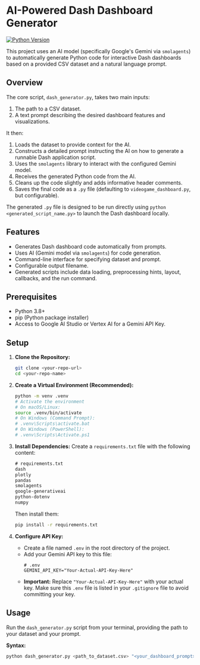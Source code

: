 # AI-Powered Dash Dashboard Generator

[![Python Version](https://img.shields.io/badge/python-3.8+-blue.svg)](https://www.python.org/downloads/)

This project uses an AI model (specifically Google's Gemini via `smolagents`) to automatically generate Python code for interactive Dash dashboards based on a provided CSV dataset and a natural language prompt.

## Overview

The core script, `dash_generator.py`, takes two main inputs:
1.  The path to a CSV dataset.
2.  A text prompt describing the desired dashboard features and visualizations.

It then:
1.  Loads the dataset to provide context for the AI.
2.  Constructs a detailed prompt instructing the AI on how to generate a runnable Dash application script.
3.  Uses the `smolagents` library to interact with the configured Gemini model.
4.  Receives the generated Python code from the AI.
5.  Cleans up the code slightly and adds informative header comments.
6.  Saves the final code as a `.py` file (defaulting to `videogame_dashboard.py`, but configurable).

The generated `.py` file is designed to be run directly using `python <generated_script_name.py>` to launch the Dash dashboard locally.

## Features

*   Generates Dash dashboard code automatically from prompts.
*   Uses AI (Gemini model via `smolagents`) for code generation.
*   Command-line interface for specifying dataset and prompt.
*   Configurable output filename.
*   Generated scripts include data loading, preprocessing hints, layout, callbacks, and the run command.

## Prerequisites

*   Python 3.8+
*   pip (Python package installer)
*   Access to Google AI Studio or Vertex AI for a Gemini API Key.

## Setup

1.  **Clone the Repository:**
    ```bash
    git clone <your-repo-url>
    cd <your-repo-name>
    ```

2.  **Create a Virtual Environment (Recommended):**
    ```bash
    python -m venv .venv
    # Activate the environment
    # On macOS/Linux:
    source .venv/bin/activate
    # On Windows (Command Prompt):
    # .venv\Scripts\activate.bat
    # On Windows (PowerShell):
    # .venv\Scripts\Activate.ps1
    ```

3.  **Install Dependencies:**
    Create a `requirements.txt` file with the following content:
    ```txt
    # requirements.txt
    dash
    plotly
    pandas
    smolagents
    google-generativeai
    python-dotenv
    numpy
    ```
    Then install them:
    ```bash
    pip install -r requirements.txt
    ```

4.  **Configure API Key:**
    *   Create a file named `.env` in the root directory of the project.
    *   Add your Gemini API key to this file:
        ```env
        # .env
        GEMINI_API_KEY="Your-Actual-API-Key-Here"
        ```
    *   **Important:** Replace `"Your-Actual-API-Key-Here"` with your actual key. Make sure this `.env` file is listed in your `.gitignore` file to avoid committing your key.

## Usage

Run the `dash_generator.py` script from your terminal, providing the path to your dataset and your prompt.

**Syntax:**

```bash
python dash_generator.py <path_to_dataset.csv> "<your_dashboard_prompt>" [-o <output_filename.py>]
